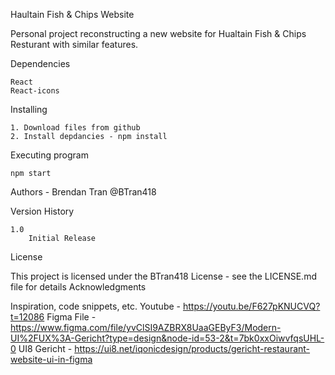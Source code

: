 Haultain Fish & Chips Website

Personal project reconstructing a new website for Hualtain Fish & Chips Resturant with similar features.

Dependencies

    React
    React-icons

Installing

    1. Download files from github
    2. Install depdancies - npm install

Executing program

    npm start


Authors - 
Brendan Tran
@BTran418

Version History

    1.0
        Initial Release

License

This project is licensed under the BTran418 License - see the LICENSE.md file for details
Acknowledgments

Inspiration, code snippets, etc.
Youtube - https://youtu.be/F627pKNUCVQ?t=12086
Figma File - https://www.figma.com/file/yvClSI9AZBRX8UaaGEByF3/Modern-UI%2FUX%3A-Gericht?type=design&node-id=53-2&t=7bk0xxOiwvfqsUHL-0
UI8 Gericht - https://ui8.net/iqonicdesign/products/gericht-restaurant-website-ui-in-figma
